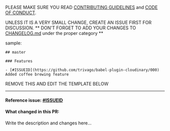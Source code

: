 PLEASE MAKE SURE YOU READ [CONTRIBUTING GUIDELINES](../CONTRIBUTING.md) and [CODE OF CONDUCT](../CODE_OF_CONDUCT.md).

UNLESS IT IS A VERY SMALL CHANGE, CREATE AN ISSUE FIRST FOR DISCUSSION.
** DON'T FORGET TO ADD YOUR CHANGES TO [CHANGELOG.md](../CHANGELOG.md) under the proper category **

sample:

```
## master

### Features

- [#ISSUEID](https://github.com/trivago/babel-plugin-cloudinary/000) Added coffee brewing feature
```

REMOVE THIS AND EDIT THE TEMPLATE BELOW

---

#### Reference issue: [#ISSUEID](https://github.com/trivago/babel-plugin-cloudinary/000)

#### What changed in this PR:

Write the description and changes here...
